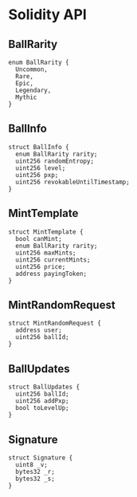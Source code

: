 # Solidity API

## BallRarity

```solidity
enum BallRarity {
  Uncommon,
  Rare,
  Epic,
  Legendary,
  Mythic
}
```

## BallInfo

```solidity
struct BallInfo {
  enum BallRarity rarity;
  uint256 randomEntropy;
  uint256 level;
  uint256 pxp;
  uint256 revokableUntilTimestamp;
}
```

## MintTemplate

```solidity
struct MintTemplate {
  bool canMint;
  enum BallRarity rarity;
  uint256 maxMints;
  uint256 currentMints;
  uint256 price;
  address payingToken;
}
```

## MintRandomRequest

```solidity
struct MintRandomRequest {
  address user;
  uint256 ballId;
}
```

## BallUpdates

```solidity
struct BallUpdates {
  uint256 ballId;
  uint256 addPxp;
  bool toLevelUp;
}
```

## Signature

```solidity
struct Signature {
  uint8 _v;
  bytes32 _r;
  bytes32 _s;
}
```

